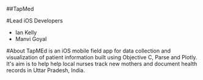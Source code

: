 ##TapMed

#Lead iOS Developers 
- Ian Kelly 
- Manvi Goyal 

#About
TapMEd is an iOS mobile field app for data collection and visualization of patient information built using Objective C, Parse and Plotly. It's aim is to help help local nurses track new mothers and document health records in Uttar Pradesh, India.
